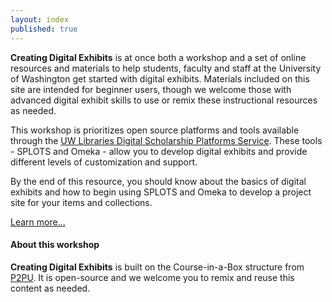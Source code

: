 ```yaml
---
layout: index
published: true
---
```


**Creating Digital Exhibits** is at once both a workshop and a set of online resources and materials to help students, faculty and staff at the University of Washington get started with digital exhibits. Materials included on this site are intended for beginner users, though we welcome those with advanced digital exhibit skills to use or remix these instructional resources as needed.

This workshop is prioritizes open source platforms and tools available through the [UW Libraries Digital Scholarship Platforms Service](https://ds.lib.uw.edu/). These tools - SPLOTS and Omeka - allow you to develop  digital exhibits and provide different levels of customization and support.

By the end of this resource, you should know about the basics of digital exhibits and how to begin using SPLOTS and Omeka to develop a project site for your items and collections.

<p class="text-right"><a class="btn btn-primary btn-sm"
href="/course-in-a-box/modules/introduction/getting-started">
Learn more... </a></p>


#### About this workshop

**Creating Digital Exhibits** is built on the Course-in-a-Box structure from [P2PU](https://github.com/p2pu/course-in-a-box). It is open-source and we welcome you to remix and reuse this content as needed.
